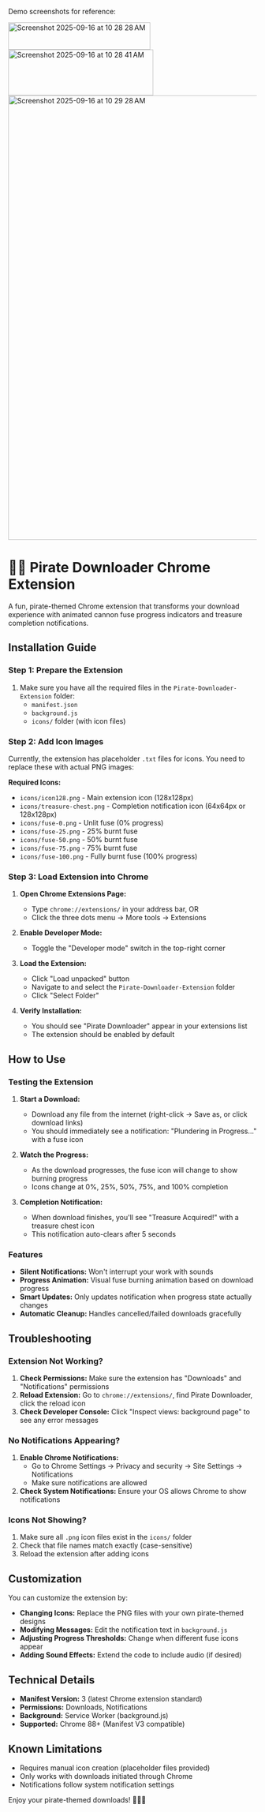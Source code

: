 Demo screenshots for reference:

<img width="288" height="55" alt="Screenshot 2025-09-16 at 10 28 28 AM" src="https://github.com/user-attachments/assets/cb6f384c-d387-4333-a0af-233cf88f8a46" />


<img width="294" height="93" alt="Screenshot 2025-09-16 at 10 28 41 AM" src="https://github.com/user-attachments/assets/cf532173-36ed-417f-9f53-7399bc04fdc5" />



<img width="1468" height="901" alt="Screenshot 2025-09-16 at 10 29 28 AM" src="https://github.com/user-attachments/assets/cd428829-c3d1-4fde-bc2d-2f247924d1e9" />



# 🏴‍☠️ Pirate Downloader Chrome Extension

A fun, pirate-themed Chrome extension that transforms your download experience with animated cannon fuse progress indicators and treasure completion notifications.

## Installation Guide

### Step 1: Prepare the Extension
1. Make sure you have all the required files in the `Pirate-Downloader-Extension` folder:
   - `manifest.json`
   - `background.js`
   - `icons/` folder (with icon files)

### Step 2: Add Icon Images
Currently, the extension has placeholder `.txt` files for icons. You need to replace these with actual PNG images:

**Required Icons:**
- `icons/icon128.png` - Main extension icon (128x128px)
- `icons/treasure-chest.png` - Completion notification icon (64x64px or 128x128px)
- `icons/fuse-0.png` - Unlit fuse (0% progress)
- `icons/fuse-25.png` - 25% burnt fuse
- `icons/fuse-50.png` - 50% burnt fuse
- `icons/fuse-75.png` - 75% burnt fuse
- `icons/fuse-100.png` - Fully burnt fuse (100% progress)

### Step 3: Load Extension into Chrome

1. **Open Chrome Extensions Page:**
   - Type `chrome://extensions/` in your address bar, OR
   - Click the three dots menu → More tools → Extensions

2. **Enable Developer Mode:**
   - Toggle the "Developer mode" switch in the top-right corner

3. **Load the Extension:**
   - Click "Load unpacked" button
   - Navigate to and select the `Pirate-Downloader-Extension` folder
   - Click "Select Folder"

4. **Verify Installation:**
   - You should see "Pirate Downloader" appear in your extensions list
   - The extension should be enabled by default

## How to Use

### Testing the Extension
1. **Start a Download:**
   - Download any file from the internet (right-click → Save as, or click download links)
   - You should immediately see a notification: "Plundering in Progress..." with a fuse icon

2. **Watch the Progress:**
   - As the download progresses, the fuse icon will change to show burning progress
   - Icons change at 0%, 25%, 50%, 75%, and 100% completion

3. **Completion Notification:**
   - When download finishes, you'll see "Treasure Acquired!" with a treasure chest icon
   - This notification auto-clears after 5 seconds

### Features
- **Silent Notifications:** Won't interrupt your work with sounds
- **Progress Animation:** Visual fuse burning animation based on download progress
- **Smart Updates:** Only updates notification when progress state actually changes
- **Automatic Cleanup:** Handles cancelled/failed downloads gracefully

## Troubleshooting

### Extension Not Working?
1. **Check Permissions:** Make sure the extension has "Downloads" and "Notifications" permissions
2. **Reload Extension:** Go to `chrome://extensions/`, find Pirate Downloader, click the reload icon
3. **Check Developer Console:** Click "Inspect views: background page" to see any error messages

### No Notifications Appearing?
1. **Enable Chrome Notifications:** 
   - Go to Chrome Settings → Privacy and security → Site Settings → Notifications
   - Make sure notifications are allowed
2. **Check System Notifications:** Ensure your OS allows Chrome to show notifications

### Icons Not Showing?
1. Make sure all `.png` icon files exist in the `icons/` folder
2. Check that file names match exactly (case-sensitive)
3. Reload the extension after adding icons

##  Customization

You can customize the extension by:
- **Changing Icons:** Replace the PNG files with your own pirate-themed designs
- **Modifying Messages:** Edit the notification text in `background.js`
- **Adjusting Progress Thresholds:** Change when different fuse icons appear
- **Adding Sound Effects:** Extend the code to include audio (if desired)

##  Technical Details

- **Manifest Version:** 3 (latest Chrome extension standard)
- **Permissions:** Downloads, Notifications
- **Background:** Service Worker (background.js)
- **Supported:** Chrome 88+ (Manifest V3 compatible)

##  Known Limitations

- Requires manual icon creation (placeholder files provided)
- Only works with downloads initiated through Chrome
- Notifications follow system notification settings

Enjoy your pirate-themed downloads! 🏴‍☠️⚓
